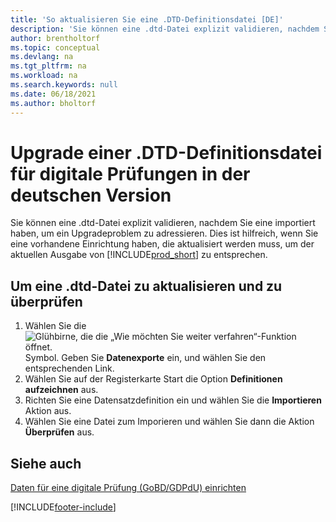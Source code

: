 ```yaml
---
title: 'So aktualisieren Sie eine .DTD-Definitionsdatei [DE]'
description: 'Sie können eine .dtd-Datei explizit validieren, nachdem Sie eine importiert haben, um Upgrade-Probleme in der deutschen Version zu beheben.'
author: brentholtorf
ms.topic: conceptual
ms.devlang: na
ms.tgt_pltfrm: na
ms.workload: na
ms.search.keywords: null
ms.date: 06/18/2021
ms.author: bholtorf
---
```

# Upgrade einer .DTD-Definitionsdatei für digitale Prüfungen in der deutschen Version

Sie können eine .dtd-Datei explizit validieren, nachdem Sie eine importiert haben, um ein Upgradeproblem zu adressieren. Dies ist hilfreich, wenn Sie eine vorhandene Einrichtung haben, die aktualisiert werden muss, um der aktuellen Ausgabe von [!INCLUDE[prod_short](../../includes/prod_short.md)] zu entsprechen.  

## Um eine .dtd-Datei zu aktualisieren und zu überprüfen  

1. Wählen Sie die ![Glühbirne, die die „Wie möchten Sie weiter verfahren“-Funktion öffnet.](../../media/ui-search/search_small.png "Tell me-Funktion") Symbol. Geben Sie **Datenexporte** ein, und wählen Sie den entsprechenden Link.  
2. Wählen Sie auf der Registerkarte Start die Option **Definitionen aufzeichnen** aus.  
3. Richten Sie eine Datensatzdefinition ein und wählen Sie die **Importieren** Aktion aus.  
4. Wählen Sie eine Datei zum Imporieren und wählen Sie dann die Aktion **Überprüfen** aus.  

## Siehe auch

[Daten für eine digitale Prüfung (GoBD/GDPdU) einrichten](how-to-set-up-data-exports-for-digital-audits.md)  


[!INCLUDE[footer-include](../../includes/footer-banner.md)]
